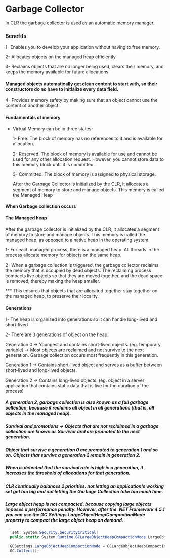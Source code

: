 # Garbage Collector
In CLR the garbage collector is used as an automatic memory manager.

### Benefits
  1- Enables you to develop your application without having to free memory.
  
  2- Allocates objects on the managed heap efficiently.
  
  3- Reclaims objects that are no longer being used, clears their memory, and keeps the memory available for future allocations.
#### Managed objects automatically get clean content to start with, so their constructors do no have to initialize every data field.

  4- Provides memory safety by making sure that an object cannot use the content of another object.


#### Fundamentals of memory
- Virtual Memory can be in three states:

  1- Free: The block of memory has no references to it and is available for allocation.
  
  2- Reserved: The block of memory is available for use and cannot be used for any other allocation request. However, you cannot store data to this memory block until it is committed.
  
  3- Committed: The block of memory is assigned to physical storage.
  
  After the Garbage Collector is initialized by the CLR, it allocates a segment of memory to store and manage objects. This memory is called the Managed Heap

#### When Garbage collection occurs

#### The Managed heap
  After the garbage collector is initialized by the CLR, it allocates a segment of memory to store and manage objects. This memory is called the managed heap, as opposed to a native heap in the operating system.
  
  1- For each managed process, there is a managed heap. All threads in the process allocate memory for objects on the same heap.
  
  2- When a garbage collection is triggered, the garbage collector reclaims the memory that is occupied by dead objects. The reclaiming process compacts live objects so that they are moved together, and the dead space is removed, thereby making the heap smaller.
   
   *** This ensures that objects that are allocated together stay together on the managed heap, to preserve their locality.
  
#### Generations
  1- The heap is organized into generations so it can handle long-lived and short-lived
  
  2- There are 3 generations of object on the heap:
   
   Generation 0 -> Youngest and contains short-lived objects. (eg. temporary variable) -> Most objects are reclaimed and not survive to the next generation.
        Garbage collection occurs most frequently in this generation.
  
  Generation 1 -> Contains short-lived object and serves as a buffer between short-lived and long-lived objects.
  
  Generation 2 -> Contains long-lived objects. (eg. object in a server application that contains static data that is live for the duration of the process)
  
##### A generation 2, garbage collection is also known as a full garbage collection, because it reclaims all object in all generations (that is, all objects in the managed heap).

##### Survival and promotions -> Objects that are not reclaimed in a garbage collection are known as Survivor and are promoted to the next generation.
##### Object that survive a generation 0 are promoted to generation 1 and so on. Objects that survive a generation 2 remain in generation 2.
##### When is detected that the survival rate is high in a generation, it increases the threshold of allocations for that generation.

##### CLR continually balances 2 priorities: not letting an application's working set get too big and not letting the Garbage Collection take too much time.

##### Large object heap is not compacted. because copying large objects imposes a performance penalty. However, after the .NET Framework 4.5.1 you can use the GC.Settings.LargeObjectHeapCompactionMode property to compact the large object heap on demand.
```c#
  [set: System.Security.SecurityCritical]
  public static System.Runtime.GCLargeObjectHeapCompactionMode LargeObjectHeapCompactionMode { get; set; }
```
```c#
  GCSettings.LargeObjectHeapCompactionMode = GCLargeObjectHeapCompactionMode.CompactOnce;
  GC.Collect(); 
```
